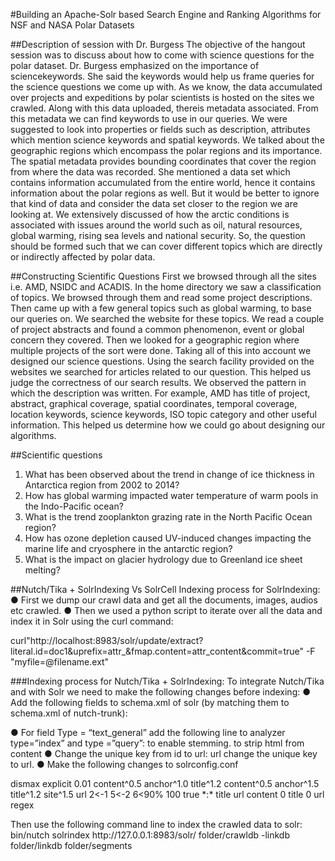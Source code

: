 #Building an Apache-Solr based Search Engine and Ranking Algorithms for NSF and NASA Polar Datasets

##Description of session with Dr. Burgess
The objective of the hangout session was to discuss about how to come with science questions for the polar dataset. 
Dr. Burgess emphasized on the importance of sciencekeywords. She said the keywords would help us frame queries for 
the science questions we come up with. As we know, the data accumulated over projects and expeditions by polar scientists is hosted on the sites we crawled. Along with this data uploaded, thereis metadata associated. From this metadata we can find keywords to use in our queries. We were suggested to look into properties or fields such as description, attributes which
mention science keywords and spatial keywords. We talked about the geographic regions which encompass the polar regions and its importance. The spatial metadata provides bounding coordinates that cover the region from where the data was recorded.
She mentioned a data set which contains information accumulated from the entire world, hence it contains information about the polar regions as well. But it would be better to ignore that kind of data and consider the data set closer to the region we are
looking at. We extensively discussed of how the arctic conditions is associated with issues around the world such as oil, natural resources, global warming, rising sea levels and national security. So, the question should be formed such that we can cover different topics which are directly or indirectly affected by polar data.

##Constructing Scientific Questions
First we browsed through all the sites i.e. AMD, NSIDC and ACADIS. In the home directory we saw a classification of topics. We browsed through them and read some project descriptions. Then came up with a few general topics such as global warming,
to base our queries on. We searched the website for these topics. We read a couple of project abstracts and found a common phenomenon, event or global concern they covered. Then we looked for a geographic region where multiple projects of the sort
were done. Taking all of this into account we designed our science questions. Using the search facility provided on the websites we searched for articles related to our question. This helped us judge the correctness of our search results. We observed the pattern in which the description was written. For example, AMD has title of project, abstract,
graphical coverage, spatial coordinates, temporal coverage, location keywords, science keywords, ISO topic category and other useful information. This helped us determine how we could go about designing our algorithms.

##Scientific questions
1. What has been observed about the trend in change of ice thickness in Antarctica region from 2002 to 2014?
2. How has global warming impacted water temperature of warm pools in the Indo-Pacific ocean?
3. What is the trend zooplankton grazing rate in the North Pacific Ocean region?
4. How has ozone depletion caused UV-induced changes impacting the marine life and cryosphere in the antarctic region?
5. What is the impact on glacier hydrology due to Greenland ice sheet melting?

##Nutch/Tika + SolrIndexing Vs SolrCell
Indexing process for SolrIndexing:
● First we dump our crawl data and get all the documents, images, audios etc crawled.
● Then we used a python script to iterate over all the data and index it in Solr using the curl command: 

  curl"http://localhost:8983/solr/update/extract?literal.id=doc1&uprefix=attr_&fmap.content=attr_content&commit=true" -F "myfile=@filename.ext"

###Indexing process for Nutch/Tika + SolrIndexing:
To integrate Nutch/Tika and with Solr we need to make the following changes before
indexing:
● Add the following fields to schema.xml of solr (by matching them to schema.xml
of nutch-trunk):
<field name="digest" type="string" stored="true" indexed="true"/>
<field name="boost" type="float" stored="true" indexed="true"/>
<field name="segment" type="string" stored="true" indexed="true"/>
<field name="host" type="string" stored="true" indexed="true"/>
<field name="tstamp" type="date" stored="true" indexed="true"/>
<field name="anchor" type="string" stored="true" indexed="true"
multiValued="true"/>
<field name="content" type="text_general" indexed="true" stored="true"
multiValued="true"/>
<field name="exactMatch" type="text_exact_match" indexed="true" stored="true"
multiValued="true"/>
<copyField source="content" dest="exactMatch"/>
<fieldType name="text_exact_match" class="solr.TextField"
positionIncrementGap="100">
<analyzer type="index">
<charFilter class="solr.HTMLStripCharFilterFactory"/>
<tokenizer class="solr.StandardTokenizerFactory"/>
<!--<tokenizer class="solr.WhitespaceTokenizerFactory"/>
<filter class="solr.ShingleFilterFactory" minShingleSize="3"
maxShingleSize="3"/>-->
</analyzer>
<analyzer type="query">
<charFilter class="solr.HTMLStripCharFilterFactory"/>
<tokenizer class="solr.StandardTokenizerFactory"/>
<!--<tokenizer class="solr.WhitespaceTokenizerFactory"/>
<filter class="solr.ShingleFilterFactory" minShingleSize="3"
maxShingleSize="3"/>-->
</analyzer>
</fieldType>
● For field Type = “text_general” add the following line to analyzer type=”index” and
type =”query”:
<filter class="solr.PorterStemFilterFactory"/> to enable stemming.
<charFilter class="solr.HTMLStripCharFilterFactory"/> to strip html from
content
● Change the unique key from id to url:
<uniqueKey>url</uniqueKey> change the unique key to url.
● Make the following changes to solrconfig.conf
<p></p>
<p><requestHandler name="/nutch" class="solr.SearchHandler" >
<lst name="defaults">
<str name="defType">dismax</str>
<str name="echoParams">explicit</str>
<float name="tie">0.01</float>
<str name="qf">
content^0.5 anchor^1.0 title^1.2
</str>
<str name="pf">
content^0.5 anchor^1.5 title^1.2 site^1.5
</str>
<str name="fl">
url
</str>
<str name="mm">
2&lt;-1 5&lt;-2 6<90%
</str>
<int name="ps">100</int>
<bool name="hl">true</bool>
<str name="q.alt">*:*</str>
<str name="hl.fl">title url content</str>
<str name="f.title.hl.fragsize">0</str>
<str name="f.title.hl.alternateField">title</str>
<str name="f.url.hl.fragsize">0</str>
<str name="f.url.hl.alternateField">url</str>
<str name="f.content.hl.fragmenter">regex</str>
</lst>
</requestHandler>
</p>
Then use the following command line to index the crawled data to solr:
bin/nutch solrindex http://127.0.0.1:8983/solr/ folder/crawldb -linkdb folder/linkdb
folder/segments
